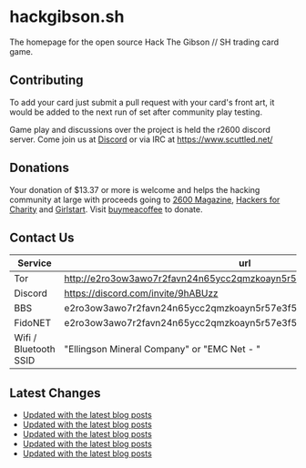 # hackgibson.sh
The homepage for the open source Hack The Gibson // SH trading card game.


## Contributing

To add your card just submit a pull request with your card's front art, it would be added to the next run of set after community play testing.

Game play and discussions over the project is held the r2600 discord server. Come join us at [Discord](https://discord.com/invite/9hABUzz) or via IRC at https://www.scuttled.net/


## Donations

Your donation of $13.37 or more is welcome and helps the hacking community at large with proceeds going to [2600 Magazine](https://2600.com/), [Hackers for Charity](https://hackersforcharity.org) and [Girlstart](https://girlstart.org).  Visit [buymeacoffee](https://www.buymeacoffee.com/hackgibson.sh) to donate.


## Contact Us

Service | url
-|-
Tor | http://e2ro3ow3awo7r2favn24n65ycc2qmzkoayn5r57e3f56nvjwdcgg32ad.onion
Discord | https://discord.com/invite/9hABUzz
BBS | e2ro3ow3awo7r2favn24n65ycc2qmzkoayn5r57e3f56nvjwdcgg32ad.onion:23
FidoNET | e2ro3ow3awo7r2favn24n65ycc2qmzkoayn5r57e3f56nvjwdcgg32ad.onion:24554
Wifi / Bluetooth SSID | "Ellingson Mineral Company" or "EMC Net - <fidonet address>"

## Latest Changes
<!-- BLOG-POST-LIST:START -->
- [Updated with the latest blog posts](https://github.com/DFW2600/hackgibson.sh/commit/b68d9d793d9bd3e4de3ebb48f7b1995404c920f5)
- [Updated with the latest blog posts](https://github.com/DFW2600/hackgibson.sh/commit/05d7c5cb8b5e71b47eabc9d7a24c99a382f8caf1)
- [Updated with the latest blog posts](https://github.com/DFW2600/hackgibson.sh/commit/8fe14bdcb36d9e0394c5c9416a6b0abe1142f437)
- [Updated with the latest blog posts](https://github.com/DFW2600/hackgibson.sh/commit/119e50a2a501d60fa0e87cf07315cf6e251a3058)
- [Updated with the latest blog posts](https://github.com/DFW2600/hackgibson.sh/commit/52b55aa0a8fee046e0a948ee3ac48f592740b856)
<!-- BLOG-POST-LIST:END -->
